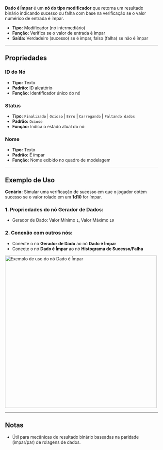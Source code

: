 **Dado é Ímpar** é um **nó do tipo modificador** que retorna um resultado binário indicando sucesso ou falha com base na verificação se o valor numérico de entrada é ímpar.

- **Tipo:** Modificador (nó intermediário)
- **Função:** Verifica se o valor de entrada é ímpar
- **Saída:** Verdadeiro (sucesso) se é ímpar, falso (falha) se não é ímpar

---

## **Propriedades**

### **ID do Nó**

- **Tipo:** Texto
- **Padrão:** ID aleatório
- **Função:** Identificador único do nó

### **Status**

- **Tipo:** `Finalizado` | `Ocioso` | `Erro` | `Carregando` | `Faltando dados`
- **Padrão:** `Ocioso`
- **Função:** Indica o estado atual do nó

### **Nome**

- **Tipo:** Texto
- **Padrão:** É ímpar
- **Função:** Nome exibido no quadro de modelagem

---

## **Exemplo de Uso**

**Cenário:** Simular uma verificação de sucesso em que o jogador obtém sucesso se o valor rolado em um **1d10** for ímpar.

### **1. Propriedades do nó Gerador de Dados:**

- Gerador de Dado: Valor Mínimo `1`, Valor Máximo `10`

### **2. Conexão com outros nós:**

- Conecte o nó **Gerador de Dado** ao nó **Dado é Ímpar**
- Conecte o nó **Dado é Ímpar** ao nó **Histograma de Sucesso/Falha**

<img src="/images/is-odd.png" width="500px" alt="Exemplo de uso do nó Dado é Ímpar"/>

---

## **Notas**

- Útil para mecânicas de resultado binário baseadas na paridade (ímpar/par) de rolagens de dados.
